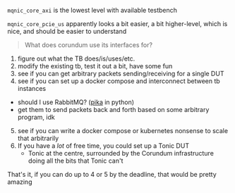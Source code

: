 `mqnic_core_axi` is the lowest level with available testbench

`mqnic_core_pcie_us` apparently looks a bit easier, a bit higher-level, which is nice, and should be easier to understand

> What does corundum use its interfaces for?

1. figure out what the TB does/is/uses/etc.
2. modify the existing tb, test it out a bit, have some fun
3. see if you can get arbitrary packets sending/receiving for a single DUT
4. see if you can set up a docker compose and interconnect between tb instances
  - should I use RabbitMQ? ([pika](https://www.rabbitmq.com/tutorials/tutorial-one-python) in python)
  - get them to send packets back and forth based on some arbitrary program, idk
5. see if you can write a docker compose or kubernetes nonsense to scale that arbitrarily
6. If you have a _lot_ of free time, you could set up a Tonic DUT
   - Tonic at the centre, surrounded by the Corundum infrastructure doing all the bits that Tonic can't

That's it, if you can do up to 4 or 5 by the deadline, that would be pretty amazing
